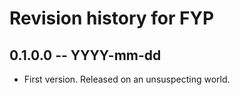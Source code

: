 # Revision history for FYP

## 0.1.0.0  -- YYYY-mm-dd

* First version. Released on an unsuspecting world.
